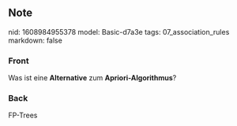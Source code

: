 ## Note
nid: 1608984955378
model: Basic-d7a3e
tags: 07_association_rules
markdown: false

### Front
<p>Was ist eine <b>Alternative</b> zum <b>Apriori-Algorithmus</b>?

### Back
<p><span>

FP-Trees

</span></p>
